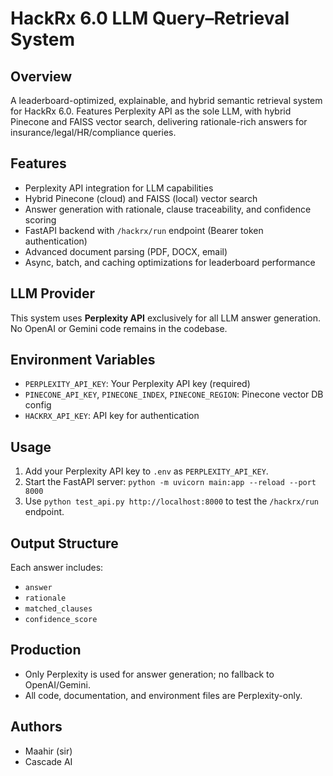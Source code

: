 # HackRx 6.0 LLM Query–Retrieval System

## Overview
A leaderboard-optimized, explainable, and hybrid semantic retrieval system for HackRx 6.0. Features Perplexity API as the sole LLM, with hybrid Pinecone and FAISS vector search, delivering rationale-rich answers for insurance/legal/HR/compliance queries.

## Features
- Perplexity API integration for LLM capabilities
- Hybrid Pinecone (cloud) and FAISS (local) vector search
- Answer generation with rationale, clause traceability, and confidence scoring
- FastAPI backend with `/hackrx/run` endpoint (Bearer token authentication)
- Advanced document parsing (PDF, DOCX, email)
- Async, batch, and caching optimizations for leaderboard performance

## LLM Provider

This system uses **Perplexity API** exclusively for all LLM answer generation. No OpenAI or Gemini code remains in the codebase.

## Environment Variables
- `PERPLEXITY_API_KEY`: Your Perplexity API key (required)
- `PINECONE_API_KEY`, `PINECONE_INDEX`, `PINECONE_REGION`: Pinecone vector DB config
- `HACKRX_API_KEY`: API key for authentication

## Usage
1. Add your Perplexity API key to `.env` as `PERPLEXITY_API_KEY`.
2. Start the FastAPI server: `python -m uvicorn main:app --reload --port 8000`
3. Use `python test_api.py http://localhost:8000` to test the `/hackrx/run` endpoint.

## Output Structure
Each answer includes:
- `answer`
- `rationale`
- `matched_clauses`
- `confidence_score`

## Production
- Only Perplexity is used for answer generation; no fallback to OpenAI/Gemini.
- All code, documentation, and environment files are Perplexity-only.

## Authors
- Maahir (sir)
- Cascade AI

